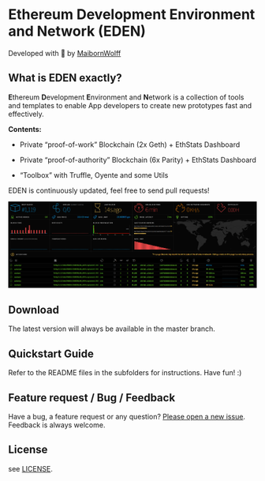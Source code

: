 # Ethereum Development Environment and Network (EDEN) 

Developed with :green_heart: by [MaibornWolff](https://www.maibornwolff.de/) 

## What is EDEN exactly?

**E**thereum **D**evelopment **E**nvironment and **N**etwork is a collection of tools and templates to enable App developers to create new prototypes fast and effectively. 

**Contents:**

* Private “proof-of-work” Blockchain (2x Geth) + EthStats Dashboard

* Private “proof-of-authority” Blockchain (6x Parity) + EthStats Dashboard

* “Toolbox” with Truffle, Oyente and some Utils

EDEN is continuously updated, feel free to send pull requests!

![Screenshot of the EDEN dashboard](doc/img/eden_grafik.png)

## Download

The latest version will always be available in the master branch.

## Quickstart Guide

Refer to the README files in the subfolders for instructions. Have fun! :) 

## Feature request / Bug / Feedback

Have a bug, a feature request or any question? [Please open a new issue](https://github.com/MaibornWolff/codecharta/issues). Feedback is always welcome.

## License

see [LICENSE](LICENSE).